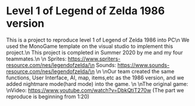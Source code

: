 # Level 1 of Legend of Zelda 1986 version

This is a project to reproduce level 1 of Legend of Zelda 1986 into PC\n
We used the MonoGame template on the visual studio to implement this project.\n
This project is completed in Summer 2020 by me and my four teammates.\n
\n
Sprites: https://www.spriters-resource.com/nes/legendofzelda/\n
Sounds: https://www.sounds-resource.com/nes/legendofzelda/\n
\n
\nOur team created the same functions, User Interface, AI, map, items,etc as the 1986 version, and we added nightmare mode(hard mode) into the game.
\n
\nThe original game:
\nVideo: https://www.youtube.com/watch?v=DbkQtiT270w (The part we reproduce is beginning from 1:20)
